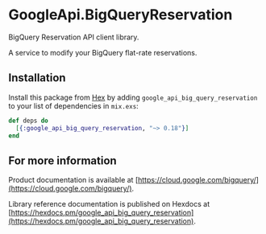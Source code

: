 # GoogleApi.BigQueryReservation

BigQuery Reservation API client library.

A service to modify your BigQuery flat-rate reservations.

## Installation

Install this package from [Hex](https://hex.pm) by adding
`google_api_big_query_reservation` to your list of dependencies in `mix.exs`:

```elixir
def deps do
  [{:google_api_big_query_reservation, "~> 0.18"}]
end
```

## For more information

Product documentation is available at [https://cloud.google.com/bigquery/](https://cloud.google.com/bigquery/).

Library reference documentation is published on Hexdocs at
[https://hexdocs.pm/google_api_big_query_reservation](https://hexdocs.pm/google_api_big_query_reservation).
